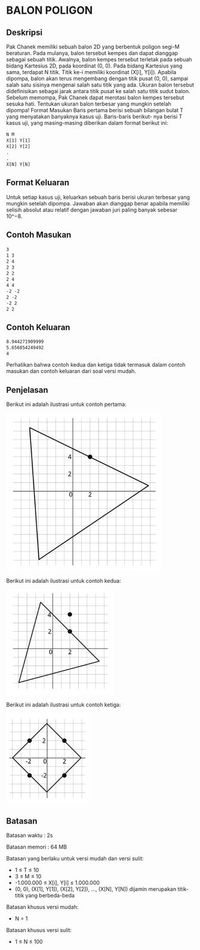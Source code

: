 # BALON POLIGON

## Deskripsi
Pak Chanek memiliki sebuah balon 2D yang berbentuk poligon segi-M beraturan. Pada mulanya, balon
tersebut kempes dan dapat dianggap sebagai sebuah titik. Awalnya, balon kempes tersebut terletak
pada sebuah bidang Kartesius 2D, pada koordinat (0, 0).
Pada bidang Kartesius yang sama, terdapat N titik. Titik ke-i memiliki koordinat (X[i], Y[i]).
Apabila dipompa, balon akan terus mengembang dengan titik pusat (0, 0), sampai salah satu sisinya
mengenai salah satu titik yang ada. Ukuran balon tersebut didefinisikan sebagai jarak antara titik pusat
ke salah satu titik sudut balon.
Sebelum memompa, Pak Chanek dapat merotasi balon kempes tersebut sesuka hati.
Tentukan ukuran balon terbesar yang mungkin setelah dipompa!
Format Masukan
Baris pertama berisi sebuah bilangan bulat T yang menyatakan banyaknya kasus uji. Baris-baris berikut-
nya berisi T kasus uji, yang masing-masing diberikan dalam format berikut ini:
    
    N M
    X[1] Y[1]
    X[2] Y[2]
    .
    .
    X[N] Y[N]

## Format Keluaran
Untuk setiap kasus uji, keluarkan sebuah baris berisi ukuran terbesar yang mungkin setelah dipompa.
Jawaban akan dianggap benar apabila memiliki selisih absolut atau relatif dengan jawaban juri paling
banyak sebesar 10^−8.

## Contoh Masukan

    3
    1 3
    2 4
    2 3
    2 2
    2 4
    4 4
    -2 -2
    2 -2
    -2 2
    2 2

## Contoh Keluaran

    8.944271909999
    5.656854249492
    4

Perhatikan bahwa contoh kedua dan ketiga tidak termasuk dalam contoh masukan dan contoh keluaran
dari soal versi mudah.

## Penjelasan
Berikut ini adalah ilustrasi untuk contoh pertama:

![screen](https://raw.githubusercontent.com/ajisubarkah/programming-event/master/src/balonPoligon-1.png)

Berikut ini adalah ilustrasi untuk contoh kedua:

![screen](https://raw.githubusercontent.com/ajisubarkah/programming-event/master/src/balonPoligon-2.png)

Berikut ini adalah ilustrasi untuk contoh ketiga:

![screen](https://raw.githubusercontent.com/ajisubarkah/programming-event/master/src/balonPoligon-3.png)

## Batasan
Batasan waktu : 2s

Batasan memori : 64 MB

Batasan yang berlaku untuk versi mudah dan
versi sulit:
- 1 ≤ T ≤ 10
- 3 ≤ M ≤ 10
- -1.000.000 ≤ X[i], Y[i] ≤ 1.000.000
- (0, 0), (X[1], Y[1]), (X[2], Y[2]), ..., (X[N],
Y[N]) dijamin merupakan titik-titik yang
berbeda-beda

Batasan khusus versi mudah:
- N = 1

Batasan khusus versi sulit:
- 1 ≤ N ≤ 100